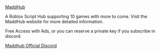 <a href="https://maddhub.webador.com/">MaddHub</a> 

A Roblox Script Hub supporting 10 games with more to come.
Visit the MaddHub website for more detailed information.

Free Access with Ads, or you can reserve a private key if you subscribe in discord.



<a href="https://discord.com/servers/maddhub-official-906957649956991036">Maddhub Official Discord</a>



